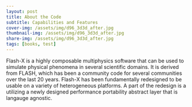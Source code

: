 ```yaml
---
layout: post
title: About the Code
subtitle: Capabilities and Features
cover-img: /assets/img/d96_3d3d_after.jpg
thumbnail-img: /assets/img/d96_3d3d_after.jpg
share-img: /assets/img/d96_3d3d_after.jpg
tags: [books, test]
---
```


Flash-X is a highly composable multiphysics software that can be used to simulate physical phenomena in several scientific domains. It is derived from FLASH, which has been a community code for several communities over the last 20 years. Flash-X has been fundamentally redesigned to be usable on a variety of heterogeneous platforms. A part of the redesign is a utilizing a newly designed performance portability abstract layer that is langauge agnostic. 
